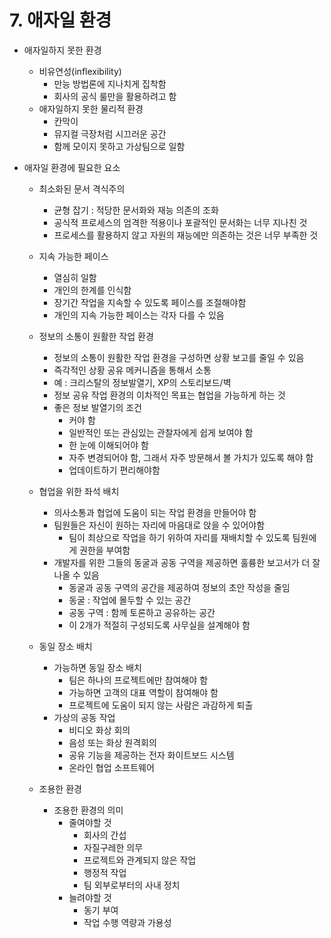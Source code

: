 # 7. 애자일 환경

- 애자일하지 못한 환경
    - 비유연성(inflexibility)
        - 만능 방법론에 지나치게 집착함
        - 회사의 공식 룰만을 활용하려고 함
    - 애자일하지 못한 물리적 환경
        - 칸막이
        - 뮤지컬 극장처럼 시끄러운 공간
        - 함께 모이지 못하고 가상팀으로 일함
        
- 애자일 환경에 필요한 요소
    - 최소화된 문서 격식주의
        - 균형 잡기 : 적당한 문서화와 재능 의존의 조화
        - 공식적 프로세스의 엄격한 적용이나 포괄적인 문서화는 너무 지나친 것
        - 프로세스를 활용하지 않고 자원의 재능에만 의존하는 것은 너무 부족한 것
    
    - 지속 가능한 페이스
        - 열심히 일함
        - 개인의 한계를 인식함
        - 장기간 작업을 지속할 수 있도록 페이스를 조절해야함
        - 개인의 지속 가능한 페이스는 각자 다를 수 있음
    
    - 정보의 소통이 원활한 작업 환경
        - 정보의 소통이 원활한 작업 환경을 구성하면 상황 보고를 줄일 수 있음
        - 즉각적인 상황 공유 메커니즘을 통해서 소통
        - 예 : 크리스탈의 정보발열기, XP의 스토리보드/벽
        - 정보 공유 작업 환경의 이차적인 목표는 협업을 가능하게 하는 것
        - 좋은 정보 발열기의 조건
            - 커야 함
            - 일반적인 또는 관심있는 관찰자에게 쉽게 보여야 함
            - 한 눈에 이해되어야 함
            - 자주 변경되어야 함, 그래서 자주 방문해서 볼 가치가 있도록 해야 함
            - 업데이트하기 편리해야함
    
    - 협업을 위한 좌석 배치
        - 의사소통과 협업에 도움이 되는 작업 환경을 만들어야 함
        - 팀원들은 자신이 원하는 자리에 마음대로 앉을 수 있어야함
            - 팀이 최상으로 작업을 하기 위하여 자리를 재배치할 수 있도록 팀원에게 권한을 부여함
        - 개발자를 위한 그들의 동굴과 공동 구역을 제공하면 훌륭한 보고서가 더 잘 나올 수 있음
            - 동굴과 공동 구역의 공간을 제공하여 정보의 초안 작성을 줄임
            - 동굴 : 작업에 몰두할 수 있는 공간
            - 공동 구역 : 함께 토론하고 공유하는 공간
            - 이 2개가 적절히 구성되도록 사무실을 설계해야 함
    
    - 동일 장소 배치
        - 가능하면 동일 장소 배치
            - 팀은 하나의 프로젝트에만 참여해야 함
            - 가능하면 고객의 대표 역할이 참여해야 함
            - 프로젝트에 도움이 되지 않는 사람은 과감하게 퇴출
        - 가상의 공동 작업
            - 비디오 화상 회의
            - 음성 또는 화상 원격회의
            - 공유 기능을 제공하는 전자 화이트보드 시스템
            - 온라인 협업 소프트웨어
    
    - 조용한 환경
        - 조용한 환경의 의미
            - 줄여야할 것
                - 회사의 간섭
                - 자질구레한 의무
                - 프로젝트와 관계되지 않은 작업
                - 행정적 작업
                - 팀 외부로부터의 사내 정치
            - 늘려야할 것
                - 동기 부여
                - 작업 수행 역량과 가용성